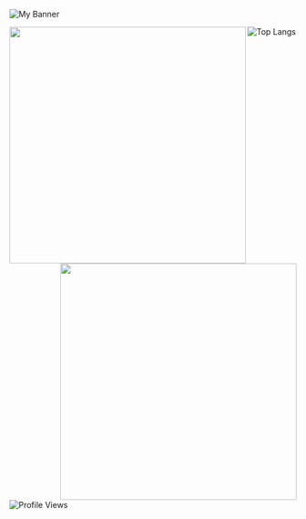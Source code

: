 ![My Banner](https://github.com/wmohseni7/wmohseni7/blob/main/assets/images/45044791_9105998.png)
<div align="">
  <img align="left" src="https://github-readme-stats.vercel.app/api?username=wmohseni7&show_icons=true&theme=radical" width="415"/>
  <img align="right" src="https://github-readme-streak-stats.herokuapp.com/?user=wmohseni7&theme=dark" width="415"/>
</div>

<!-- ![Your GitHub stats](https://github-readme-stats.vercel.app/api?username=wmohseni7&show_icons=true&theme=radical&width=400)
![GitHub Streak](https://github-readme-streak-stats.herokuapp.com/?user=wmohseni7&theme=dark&width=380) -->
![Top Langs](https://github-readme-stats.vercel.app/api/top-langs/?username=wmohseni7&layout=compact)
![Profile Views](https://komarev.com/ghpvc/?username=wmohseni7)
